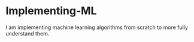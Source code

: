 # Implementing-ML
I am implementing machine learning algorithms from scratch to more fully understand them.
